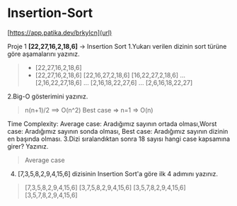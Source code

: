 # Insertion-Sort

[https://app.patika.dev/brkylcn](url)

Proje 1
**[22,27,16,2,18,6]** -> Insertion Sort
1.Yukarı verilen dizinin sort türüne göre aşamalarını yazınız.
> - [22,27,16,2,18,6]
> - [22,27,16,2,18,6]
> [22,16,27,2,18,6]
> [16,22,27,2,18,6]
> ...
> [2,16,22,27,18,6]
> ...
> [2,16,18,22,27,6]
> ...
> [2,6,16,18,22,27]

2.Big-O gösterimini yazınız.
> n(n+1)/2  ==>  O(n^2)
> Best case => n=1 => O(n)

Time Complexity: Average case: Aradığımız sayının ortada olması,Worst case: Aradığımız sayının sonda olması, Best case: Aradığımız sayının dizinin en başında olması.
3.Dizi sıralandıktan sonra 18 sayısı hangi case kapsamına girer? Yazınız.
> Average case

4. [7,3,5,8,2,9,4,15,6] dizisinin Insertion Sort'a göre ilk 4 adımını yazınız. 
> [7,3,5,8,2,9,4,15,6]
> [3,7,5,8,2,9,4,15,6]
> [3,5,7,8,2,9,4,15,6]
> [3,5,7,8,2,9,4,15,6]
